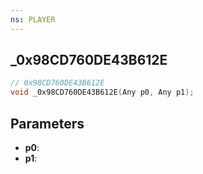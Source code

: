 ```yaml
---
ns: PLAYER
---
```

## _0x98CD760DE43B612E

```c
// 0x98CD760DE43B612E
void _0x98CD760DE43B612E(Any p0, Any p1);
```

## Parameters
* **p0**:
* **p1**:
